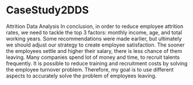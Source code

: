 # CaseStudy2DDS
Attrition Data Analysis
In conclusion, in order to reduce employee attrition rates, we need to tackle the top 3 factors: monthly income, age, and total working years. Some recommendations were made earlier, but ultimately we should adjust our strategy to create employee satisfaction. The sooner the employees settle and higher their salary, there is less chance of them leaving. Many companies spend lot of money and time, to recruit talents frequently. It is possible to reduce training and recruitment costs by solving the employee turnover problem. Therefore, my goal is to use different aspects to accurately solve the problem of employees leaving. 